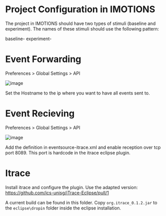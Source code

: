 # Project Configuration in IMOTIONS

The project in IMOTIONS should have two types of stimuli (baseline and experiment). The names of these stimuli should use the following pattern:

baseline-<digit>
experiment-<digit>
 

# Event Forwarding

Preferences > Global Settings > API

![image](https://user-images.githubusercontent.com/2293142/121386317-2fb3af80-c94a-11eb-8d97-a596373646eb.png)

Set the Hostname to the ip where you want to have all events sent to.

# Event Recieving

Preferences > Global Settings > API

![image](https://user-images.githubusercontent.com/2293142/121386530-5eca2100-c94a-11eb-9de1-57f8bb17fb81.png)

Add the definition in eventsource-itrace.xml and enable reception over tcp port 8089. This port is hardcode in the itrace eclipse plugin.

# Itrace

Install itrace and configure the plugin. Use the adapted version: https://github.com/ics-unisg/iTrace-Eclipse/pull/1

A current build can be found in this folder. Copy `org.itrace_0.1.2.jar` to the `eclipse\dropin` folder inside the eclipse installation.
